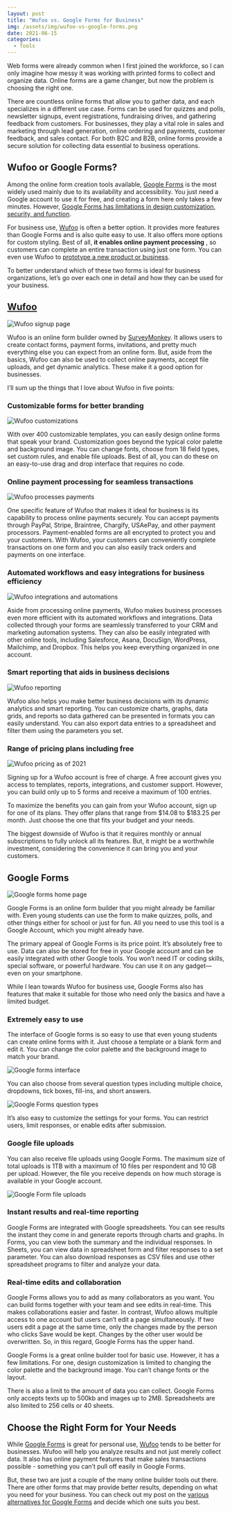 ```yaml
---
layout: post
title: "Wufoo vs. Google Forms for Business"
img: /assets/img/wufoo-vs-google-forms.png
date: 2021-06-15
categories:
  - Tools
---
```


Web forms were already common when I first joined the workforce, so I can only imagine how messy it was working with printed forms to collect and organize data. Online forms are a game changer, but now the problem is choosing the right one.

There are countless online forms that allow you to gather data, and each specializes in a different use case. Forms can be used for quizzes and polls, newsletter signups, event registrations, fundraising drives, and gathering feedback from customers. For businesses, they play a vital role in sales and marketing through lead generation, online ordering and payments, customer feedback, and sales contact. For both B2C and B2B, online forms provide a secure solution for collecting data essential to business operations.

<!-- ad-banner -->

## Wufoo or Google Forms?

Among the online form creation tools available, [Google Forms](https://www.google.com/forms/about/) is the most widely used mainly due to its availability and accessibility. You just need a Google account to use it for free, and creating a form here only takes a few minutes. However, [Google Forms has limitations in design customization, security, and function](/posts/google-forms-alternatives).

For business use, [Wufoo](https://www.shareasale.com/r.cfm?b=1379130&u=1653894&m=89794) is often a better option. It provides more features than Google Forms and is also quite easy to use. It also offers more options for custom styling. Best of all, **it enables online payment processing** , so customers can complete an entire transaction using just one form. You can even use Wufoo to [prototype a new product or business](/posts/creating-a-tech-startup-without-a-developer).

To better understand which of these two forms is ideal for business organizations, let’s go over each one in detail and how they can be used for your business.

## [Wufoo](https://www.shareasale.com/r.cfm?b=1379130&u=1653894&m=89794)

![Wufoo signup page](https://i.imgur.com/7rUmOnZ.png)

Wufoo is an online form builder owned by [SurveyMonkey](https://www.surveymonkey.com/). It allows users to create contact forms, payment forms, invitations, and pretty much everything else you can expect from an online form. But, aside from the basics, Wufoo can also be used to collect online payments, accept file uploads, and get dynamic analytics. These make it a good option for businesses.

I’ll sum up the things that I love about Wufoo in five points:

### Customizable forms for better branding

![Wufoo customizations](https://i.imgur.com/EbfMohx.png)

With over 400 customizable templates, you can easily design online forms that speak your brand. Customization goes beyond the typical color palette and background image. You can change fonts, choose from 18 field types, set custom rules, and enable file uploads. Best of all, you can do these on an easy-to-use drag and drop interface that requires no code.

### Online payment processing for seamless transactions

![Wufoo processes payments](https://i.imgur.com/0bpL308.png)

One specific feature of Wufoo that makes it ideal for business is its capability to process online payments securely. You can accept payments through PayPal, Stripe, Braintree, Chargify, USAePay, and other payment processors. Payment-enabled forms are all encrypted to protect you and your customers. With Wufoo, your customers can conveniently complete transactions on one form and you can also easily track orders and payments on one interface.

### Automated workflows and easy integrations for business efficiency

![Wufoo integrations and automations](https://i.imgur.com/0ohnWZA.png)

Aside from processing online payments, Wufoo makes business processes even more efficient with its automated workflows and integrations. Data collected through your forms are seamlessly transferred to your CRM and marketing automation systems. They can also be easily integrated with other online tools, including Salesforce, Asana, DocuSign, WordPress, Mailchimp, and Dropbox. This helps you keep everything organized in one account.

### Smart reporting that aids in business decisions

![Wufoo reporting](https://i.imgur.com/U7KEODb.png)

Wufoo also helps you make better business decisions with its dynamic analytics and smart reporting. You can customize charts, graphs, data grids, and reports so data gathered can be presented in formats you can easily understand. You can also export data entries to a spreadsheet and filter them using the parameters you set.

### Range of pricing plans including free

![Wufoo pricing as of 2021](https://i.imgur.com/idTlUAa.png)

Signing up for a Wufoo account is free of charge. A free account gives you access to templates, reports, integrations, and customer support. However, you can build only up to 5 forms and receive a maximum of 100 entries.

To maximize the benefits you can gain from your Wufoo account, sign up for one of its plans. They offer plans that range from $14.08 to $183.25 per month. Just choose the one that fits your budget and your needs.

The biggest downside of Wufoo is that it requires monthly or annual subscriptions to fully unlock all its features. But, it might be a worthwhile investment, considering the convenience it can bring you and your customers.

<!-- ad-banner -->

## Google Forms

![Google forms home page](https://i.imgur.com/NSiIUVj.png)

Google Forms is an online form builder that you might already be familiar with. Even young students can use the form to make quizzes, polls, and other things either for school or just for fun. All you need to use this tool is a Google Account, which you might already have.

The primary appeal of Google Forms is its price point. It’s absolutely free to use. Data can also be stored for free in your Google account and can be easily integrated with other Google tools. You won’t need IT or coding skills, special software, or powerful hardware. You can use it on any gadget—even on your smartphone.

While I lean towards Wufoo for business use, Google Forms also has features that make it suitable for those who need only the basics and have a limited budget.


### Extremely easy to use

The interface of Google forms is so easy to use that even young students can create online forms with it. Just choose a template or a blank form and edit it. You can change the color palette and the background image to match your brand.

![Google forms interface](https://i.imgur.com/1PPzGtI.png)

You can also choose from several question types including multiple choice, dropdowns, tick boxes, fill-ins, and short answers.

![Google Forms question types](https://i.imgur.com/I98Bcwu.png)

It’s also easy to customize the settings for your forms. You can restrict users, limit responses, or enable edits after submission.

### Google file uploads

You can also receive file uploads using Google Forms. The maximum size of total uploads is 1TB with a maximum of 10 files per respondent and 10 GB per upload. However, the file you receive depends on how much storage is available in your Google account.

![Google Form file uploads](https://i.imgur.com/nPXAZDF.png)

### Instant results and real-time reporting

Google Forms are integrated with Google spreadsheets. You can see results the instant they come in and generate reports through charts and graphs. In Forms, you can view both the summary and the individual responses. In Sheets, you can view data in spreadsheet form and filter responses to a set parameter. You can also download responses as CSV files and use other spreadsheet programs to filter and analyze your data.

### Real-time edits and collaboration

Google Forms allows you to add as many collaborators as you want. You can build forms together with your team and see edits in real-time. This makes collaborations easier and faster. In contrast, Wufoo allows multiple access to one account but users can’t edit a page simultaneously. If two users edit a page at the same time, only the changes made by the person who clicks Save would be kept. Changes by the other user would be overwritten. So, in this regard, Google Forms has the upper hand.


Google Forms is a great online builder tool for basic use. However, it has a few limitations. For one, design customization is limited to changing the color palette and the background image. You can’t change fonts or the layout.

There is also a limit to the amount of data you can collect. Google Forms only accepts texts up to 500kb and images up to 2MB. Spreadsheets are also limited to 256 cells or 40 sheets.

<!-- ad-banner -->

## Choose the Right Form for Your Needs

While [Google Forms](https://www.google.com/forms/about/) is great for personal use, [Wufoo](https://www.shareasale.com/r.cfm?b=1379130&u=1653894&m=89794) tends to be better for businesses. Wufoo will help you analyze results and not just merely collect data. It also has online payment features that make sales transactions possible - something you can’t pull off easily in Google Forms.

But, these two are just a couple of the many online builder tools out there. There are other forms that may provide better results, depending on what you need for your business. You can check out my post on the [various alternatives for Google Forms](https://www.karllhughes.com/posts/google-forms-alternatives) and decide which one suits you best.
